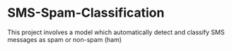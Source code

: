 # SMS-Spam-Classification
This project involves a model which automatically detect and classify SMS messages as spam or non-spam (ham)
